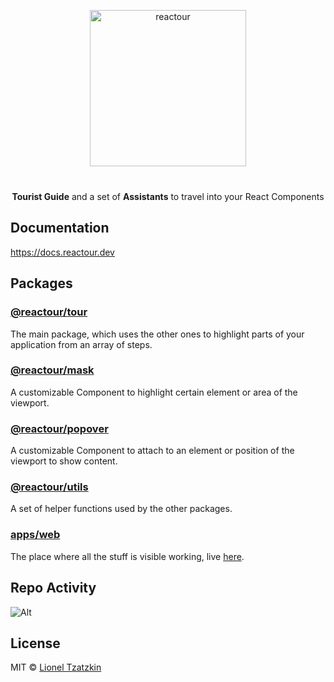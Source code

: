 <p align="center">
  <img alt="reactour" title="reactour" src="https://raw.githubusercontent.com/elrumordelaluz/reactour/main/logo.svg" width="250">
</p>
<p align="center" style="margin-top: 40px">
  <strong>Tourist Guide</strong> and a set of <strong>Assistants</strong> to travel into your React Components
</p>

## Documentation

https://docs.reactour.dev

## Packages

### [@reactour/tour](https://github.com/elrumordelaluz/reactour/tree/main/packages/tour)

The main package, which uses the other ones to highlight parts of your application from an array of steps.

### [@reactour/mask](https://github.com/elrumordelaluz/reactour/tree/main/packages/mask)

A customizable Component to highlight certain element or area of the viewport.

### [@reactour/popover](https://github.com/elrumordelaluz/reactour/tree/main/packages/popover)

A customizable Component to attach to an element or position of the viewport to show content.

### [@reactour/utils](https://github.com/elrumordelaluz/reactour/tree/main/packages/utils)

A set of helper functions used by the other packages.

### [apps/web](https://github.com/elrumordelaluz/reactour/tree/main/apps/web)

The place where all the stuff is visible working, live [here](https://www.reactour.dev).

## Repo Activity

![Alt](https://repobeats.axiom.co/api/embed/3f2f3ea11677e9e844286258ca307eeb4327a04e.svg 'Repobeats analytics image')

## License

MIT © [Lionel Tzatzkin](https://elrumordelaluz.com)
